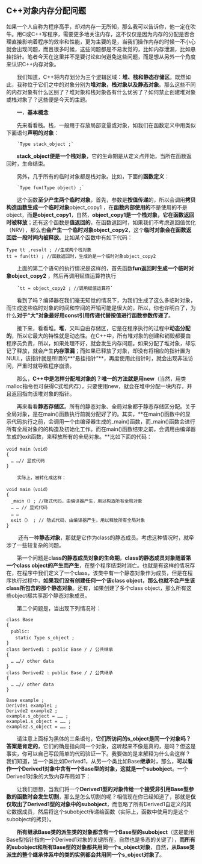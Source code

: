## C++对象内存分配问题

如果一个人自称为程序高手，却对内存一无所知，那么我可以告诉你，他一定在吹牛。用C或C++写程序，需要更多地关注内存，这不仅仅是因为内存的分配是否合理直接影响着程序的效率和性能，更为主要的是，当我们操作内存的时候一不小心就会出现问题，而且很多时候，这些问题都是不易发觉的，比如内存泄漏，比如悬挂指针。笔者今天在这里并不是要讨论如何避免这些问题，而是想从另外一个角度来认识C++内存对象。   

　　我们知道，C++将内存划分为三个逻辑区域：**堆、栈和静态存储区**。既然如此，我称位于它们之中的对象分别为**堆对象，栈对象以及静态对象**。那么这些不同的内存对象有什么区别了？堆对象和栈对象各有什么优劣了？如何禁止创建堆对象或栈对象了？这些便是今天的主题。   

　　**一．基本概念**  

　　先来看看栈。栈，一般用于存放局部变量或对象，如我们在函数定义中用类似下面语句**声明的对象**：  

        `Type stack_object ;`

　　**stack_object便是一个栈对象**，它的生命期是从定义点开始，当所在函数返回时，生命结束。  

　　另外，几乎所有的临时对象都是栈对象。比如，下面的**函数定义**：  

        `Type fun(Type object) ;`

　　这个函数**至少产生两个临时对象**，首先，参数是**按值传递**的，所以会调用**拷贝构造函数生成一个临时对象**object_copy1 ，在**函数内部使用的**不是使用的不是object，而**是object_copy1**，自然，**object_copy1是一个栈对象，它在函数返回时被释放**；还有这个函数是**值返回的**，在函数返回时，如果我们不考虑返回值优化（NRV），那么也**会产生一个临时对象object_copy2**，这个**临时对象会在函数返回后一段时间内被释放**。比如某个函数中有如下代码：  

```
Type tt ,result ; //生成两个栈对象 
tt = fun(tt) ; //函数返回时，生成的是一个临时对象object_copy2
```

　　上面的第二个语句的执行情况是这样的，首先函数**fun返回时生成一个临时对象object_copy2** ，然后再调用赋值运算符执行  

        `tt = object_copy2 ; //调用赋值运算符`

　　看到了吗？编译器在我们毫无知觉的情况下，为我们生成了这么多临时对象，而生成这些临时对象的时间和空间的开销可能是很大的，所以，你也许明白了，为什么**对于“大”对象最好用const引用传递代替按值进行函数参数传递了**。  

　　接下来，看看堆。**堆**，又叫自由存储区，它是在程序执行的过程中**动态分配的**，所以它最大的特性就是动态性。在C++中，所有堆对象的创建和销毁都要由程序员负责，所以，如果处理不好，就会发生内存问题。如果分配了堆对象，却忘记了释放，就会产生**内存泄漏**；而如果已释放了对象，却没有将相应的指针置为NULL，该指针就是所谓的**“悬挂指针”**，再度使用此指针时，就会出现非法访问，严重时就导致程序崩溃。  

　　那么，**C++中是怎样分配堆对象的？唯一的方法就是用new**（当然，用类malloc指令也可获得C式堆内存），只要使用new，就会在堆中分配一块内存，并且返回指向该堆对象的指针。  

　　再来看看**静态存储区**。所有的静态对象、全局对象都于静态存储区分配。关于全局对象，是在main()函数执行前就分配好了的。其实，**在main()函数中的显示代码执行之前，会调用一个由编译器生成的_main()函数，而_main()函数会进行所有全局对象的的构造及初始化工作。而在main()函数结束之前，会调用由编译器生成的exit函数，来释放所有的全局对象。**比如下面的代码：  

```
void main（void）
{
　… …// 显式代码
}
```

        实际上，被转化成这样：

```
void main（void）
{
　_main（）; //隐式代码，由编译器产生，用以构造所有全局对象
　… … // 显式代码
　… …
　exit（） ; // 隐式代码，由编译器产生，用以释放所有全局对象
}
```

        还有一种**静态对象**，那就是它作为class的静态成员。考虑这种情况时，就牵涉了一些较复杂的问题。

　　第一个问题是c**lass的静态成员对象的生命期**，**class的静态成员对象随着第一个class object的产生而产生**，在整个程序结束时消亡。也就是有这样的情况存在，在程序中我们定义了一个class，该类中有一个静态对象作为成员，但是在程序执行过程中，**如果我们没有创建任何一个该class object，那么也就不会产生该class所包含的那个静态对象**。还有，如果创建了多个class object，那么所有这些object都共享那个静态对象成员。  

　　第二个问题是，当出现下列情况时：  

```
class Base
{
　public:
　　static Type s_object ;
}
class Derived1 : public Base / / 公共继承
{
　… …// other data 
}
class Derived2 : public Base / / 公共继承
{
　… …// other data 
}

Base example ;
Derivde1 example1 ;
Derivde2 example2 ;
example.s_object = …… ;
example1.s_object = …… ; 
example2.s_object = …… ;
```

　　请注意上面标为黑体的三条语句，**它们所访问的s_object是同一个对象吗？答案是肯定的**，它们的确是指向同一个对象，这听起来不像是真的，是吗？但这是事实，你可以自己写段简单的代码验证一下。我要做的是来解释为什么会这样？ 我们知道，当一个类比如Derived1，从另一个类比如Base**继承**时，那么，**可以看作一个Derived1对象中含有一个Base型的对象，这就是一个subobject**。一个Derived1对象的大致内存布局如下：  

　　让我们想想，当我们将一个**Derived1型的对象传给一个接受非引用Base型参数的函数时会发生切割**，那么是怎么切割的呢？相信现在你已经知道了，那就是**仅仅取出了Derived1型的对象中的subobject**，而忽略了所有Derived1自定义的其它数据成员，然后将这个subobject传递给函数（实际上，函数中使用的是这个subobject的拷贝）。  

　　**所有继承Base类的派生类的对象都含有一个Base型的subobject**（这是能用Base型指针指向一个Derived1对象的关键所在，自然也是多态的关键了），**而所有的subobject和所有Base型的对象都共用同一个s_object对象**，自然，**从Base类派生的整个继承体系中的类的实例都会共用同一个s_object对象了**。
